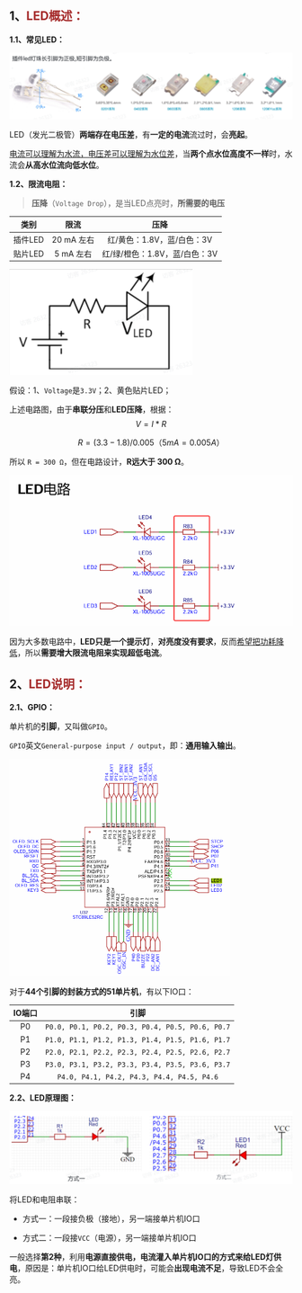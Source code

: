 ## 1、<span style="color:brown">LED概述：</span>

**1.1、常见LED：**

<img src="https://raw.githubusercontent.com/root-bine/image/main/Typora-image/LED01.png" alt="image-20250909141854137" style="zoom: 50%;" />

LED（发光二极管）**两端存在电压差**，有**一定的电流**流过时，会**亮起**。

<u>电流可以理解为水流，电压差可以理解为水位差</u>，当**两个点水位高度不一样**时，水流会**从高水位流向低水位**。

**1.2、限流电阻：**

> **压降**（`Voltage Drop`），是当LED点亮时，**所需要的电压**

|  类别   |    限流    |             压降              |
| :-----: | :--------: | :---------------------------: |
| 插件LED | 20 mA 左右 |  红/黄色：1.8V，蓝/白色：3V   |
| 贴片LED | 5 mA 左右  | 红/绿/橙色：1.8V，蓝/白色：3V |

<img src="https://raw.githubusercontent.com/root-bine/image/main/Typora-image/LED02.png" alt="image-20250909142901505" style="zoom: 50%;" />

假设：1、`Voltage`是`3.3V`；2、黄色贴片LED；

上述电路图，由于**串联分压**和**LED压降**，根据：
$$
V = I * R
$$

$$
R= (3.3 - 1.8) /0.005 （5 mA = 0.005 A）
$$

所以 `R = 300 Ω`，但在电路设计，**R远大于 300 Ω**。

<img src="https://raw.githubusercontent.com/root-bine/image/main/Typora-image/LED03.png" alt="image-20250909143820182" style="zoom:67%;" />

因为大多数电路中，**LED只是一个提示灯**，**对亮度没有要求**，反而<u>希望把功耗降低</u>，所以**需要增大限流电阻来实现超低电流**。



## 2、<span style="color:brown">LED说明：</span>

**2.1、GPIO：**

单片机的**引脚**，又叫做`GPIO`。

`GPIO`英文`General-purpose input / output`，即：**通用输入输出**。

<img src="https://raw.githubusercontent.com/root-bine/image/main/Typora-image/LED04.png" alt="image-20250909152617233" style="zoom:50%;" />

对于**44个引脚的封装方式的51单片机**，有以下IO口：

| IO端口 |                       引脚                       |
| :----: | :----------------------------------------------: |
|   P0   | `P0.0, P0.1, P0.2, P0.3, P0.4, P0.5, P0.6, P0.7` |
|   P1   | `P1.0, P1.1, P1.2, P1.3, P1.4, P1.5, P1.6, P1.7` |
|   P2   | `P2.0, P2.1, P2.2, P2.3, P2.4, P2.5, P2.6, P2.7` |
|   P3   | `P3.0, P3.1, P3.2, P3.3, P3.4, P3.5, P3.6, P3.7` |
|   P4   |    `P4.0, P4.1, P4.2, P4.3, P4.4, P4.5, P4.6`    |

**2.2、LED原理图：**

<img src="https://raw.githubusercontent.com/root-bine/image/main/Typora-image/LED05.png" alt="image-20250909155308745" style="zoom:50%;" />

将LED和电阻串联：

- 方式一：一段接负极（接地），另一端接单片机IO口

- 方式二：一段接`VCC`（电源），另一端接单片机IO口

一般选择**第2种**，利用**电源直接供电，电流灌入单片机IO口的方式来给LED灯供电**，原因是：单片机IO口给LED供电时，可能会**出现电流不足**，导致LED不会全亮。

